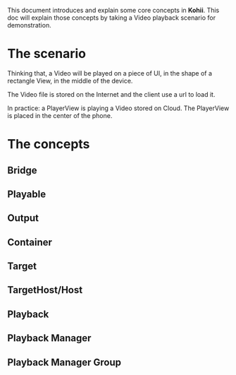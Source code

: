This document introduces and explain some core concepts in **Kohii**. This doc will explain those concepts by taking a Video playback scenario for demonstration.

# The scenario

Thinking that, a Video will be played on a piece of UI, in the shape of a rectangle View, in the middle of the device. 

The Video file is stored on the Internet and the client use a url to load it.

In practice: a PlayerView is playing a Video stored on Cloud. The PlayerView is placed in the center of the phone.

# The concepts

## Bridge

## Playable

## Output

## Container

## Target

## TargetHost/Host

## Playback

## Playback Manager

## Playback Manager Group
